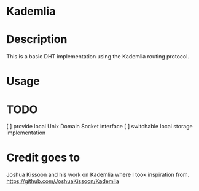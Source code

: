 Kademlia
========

# Description
This is a basic DHT implementation using the Kademlia routing protocol.

# Usage

# TODO
[ ] provide local Unix Domain Socket interface
[ ] switchable local storage implementation

# Credit goes to
Joshua Kissoon and his work on Kademlia where I took inspiration from. https://github.com/JoshuaKissoon/Kademlia
